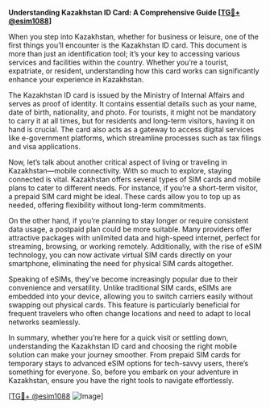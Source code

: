 **Understanding Kazakhstan ID Card: A Comprehensive Guide [[TG💪+ @esim1088](https://t.me/s/esim1088)]**

When you step into Kazakhstan, whether for business or leisure, one of the first things you’ll encounter is the Kazakhstan ID card. This document is more than just an identification tool; it’s your key to accessing various services and facilities within the country. Whether you’re a tourist, expatriate, or resident, understanding how this card works can significantly enhance your experience in Kazakhstan.

The Kazakhstan ID card is issued by the Ministry of Internal Affairs and serves as proof of identity. It contains essential details such as your name, date of birth, nationality, and photo. For tourists, it might not be mandatory to carry it at all times, but for residents and long-term visitors, having it on hand is crucial. The card also acts as a gateway to access digital services like e-government platforms, which streamline processes such as tax filings and visa applications.

Now, let’s talk about another critical aspect of living or traveling in Kazakhstan—mobile connectivity. With so much to explore, staying connected is vital. Kazakhstan offers several types of SIM cards and mobile plans to cater to different needs. For instance, if you’re a short-term visitor, a prepaid SIM card might be ideal. These cards allow you to top up as needed, offering flexibility without long-term commitments.

On the other hand, if you’re planning to stay longer or require consistent data usage, a postpaid plan could be more suitable. Many providers offer attractive packages with unlimited data and high-speed internet, perfect for streaming, browsing, or working remotely. Additionally, with the rise of eSIM technology, you can now activate virtual SIM cards directly on your smartphone, eliminating the need for physical SIM cards altogether.

Speaking of eSIMs, they’ve become increasingly popular due to their convenience and versatility. Unlike traditional SIM cards, eSIMs are embedded into your device, allowing you to switch carriers easily without swapping out physical cards. This feature is particularly beneficial for frequent travelers who often change locations and need to adapt to local networks seamlessly.

In summary, whether you’re here for a quick visit or settling down, understanding the Kazakhstan ID card and choosing the right mobile solution can make your journey smoother. From prepaid SIM cards for temporary stays to advanced eSIM options for tech-savvy users, there’s something for everyone. So, before you embark on your adventure in Kazakhstan, ensure you have the right tools to navigate effortlessly.

[[TG💪+ @esim1088](https://t.me/s/esim1088) ![Image](https://i.postimg.cc/Y0z9fWf4/image.png)]